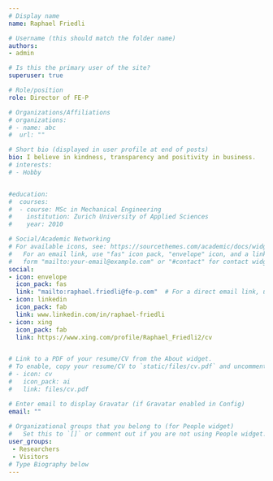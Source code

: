 ```yaml
---
# Display name
name: Raphael Friedli

# Username (this should match the folder name)
authors:
- admin

# Is this the primary user of the site?
superuser: true

# Role/position
role: Director of FE-P

# Organizations/Affiliations
# organizations:
# - name: abc
#  url: ""

# Short bio (displayed in user profile at end of posts)
bio: I believe in kindness, transparency and positivity in business.
# interests:
# - Hobby


#education:
#  courses:
#  - course: MSc in Mechanical Engineering
#    institution: Zurich University of Applied Sciences
#    year: 2010

# Social/Academic Networking
# For available icons, see: https://sourcethemes.com/academic/docs/widgets/#icons
#   For an email link, use "fas" icon pack, "envelope" icon, and a link in the
#   form "mailto:your-email@example.com" or "#contact" for contact widget.
social:
- icon: envelope
  icon_pack: fas
  link: "mailto:raphael.friedli@fe-p.com"  # For a direct email link, use "mailto:test@example.org". / or use link '#contact'
- icon: linkedin
  icon_pack: fab
  link: www.linkedin.com/in/raphael-friedli
- icon: xing
  icon_pack: fab
  link: https://www.xing.com/profile/Raphael_Friedli2/cv


# Link to a PDF of your resume/CV from the About widget.
# To enable, copy your resume/CV to `static/files/cv.pdf` and uncomment the lines below.  
# - icon: cv
#   icon_pack: ai
#   link: files/cv.pdf

# Enter email to display Gravatar (if Gravatar enabled in Config)
email: ""
  
# Organizational groups that you belong to (for People widget)
#   Set this to `[]` or comment out if you are not using People widget.  
user_groups:
 - Researchers
 - Visitors
# Type Biography below
---
```


